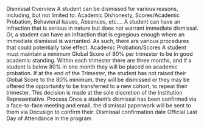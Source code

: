 Dismissal Overview
A student can be dismissed for various reasons, including, but not limited to: Academic Dishonesty, Scores/Academic Probation, Behavioral Issues, Absences, etc…. A student can have an infraction that is serious in nature but does not warrant immediate dismissal. Or, a student can have an infraction that is egregious enough where an immediate dismissal is warranted. As such, there are various procedures that could potentially take effect.
Academic Probation/Scores
A student must maintain a minimum Global Score of 80% per trimester to be in good academic standing. WIthin each trimester there are three months, and if a student is below 80% in one month they will be placed on academic probation. If at the end of the Trimester, the student has not raised their Global Score to the 80% minimum, they will be dismissed or they may be offered the opportunity to be transferred to a new cohort, to repeat their trimester. This decision is made at the sole discretion of the Institution Representative. 
Process
Once a student’s dismissal has been confirmed via a face-to-face meeting and email, the dismissal paperwork will be sent to them via Docusign to confirm their:
Dismissal confirmation date
Official Last Day of Attendance in the program